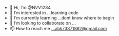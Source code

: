 - 👋 Hi, I’m @NVV1234
- 👀 I’m interested in ...learning code
- 🌱 I’m currently learning ...dont know where to begin
- 💞️ I’m looking to collaborate on ...
- 📫 How to reach me ...abk73371882@gmail.com

<!---
NVV1234/NVV1234 is a ✨ special ✨ repository because its `README.md` (this file) appears on your GitHub profile.
You can click the Preview link to take a look at your changes.
--->
